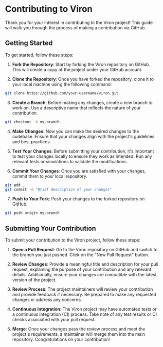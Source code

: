 # Contributing to Viron

Thank you for your interest in contributing to the Viron project! This guide will walk you through the process of making a contribution via GitHub.

## Getting Started

To get started, follow these steps:

1. **Fork the Repository**: Start by forking the Viron repository on GitHub. This will create a copy of the project under your GitHub account.

2. **Clone the Repository**: Once you have forked the repository, clone it to your local machine using the following command:

```sh
git clone https://github.com/your-username/viron.git
```

3. **Create a Branch**: Before making any changes, create a new branch to work on. Use a descriptive name that reflects the nature of your contribution.

```sh
git checkout -b my-branch
```

4. **Make Changes**: Now you can make the desired changes to the codebase. Ensure that your changes align with the project's guidelines and best practices.

5. **Test Your Changes**: Before submitting your contribution, it's important to test your changes locally to ensure they work as intended. Run any relevant tests or simulations to validate the modifications.

6. **Commit Your Changes**: Once you are satisfied with your changes, commit them to your local repository.

```sh
git add .
git commit -m "Brief description of your changes"
```

7. **Push to Your Fork**: Push your changes to the forked repository on GitHub.

```sh
git push origin my-branch
```

## Submitting Your Contribution

To submit your contribution to the Viron project, follow these steps:

1. **Open a Pull Request**: Go to the Viron repository on GitHub and switch to the branch you just pushed. Click on the "New Pull Request" button.

2. **Review Changes**: Provide a meaningful title and description for your pull request, explaining the purpose of your contribution and any relevant details. Additionally, ensure your changes are compatible with the latest version of the project.

3. **Review Process**: The project maintainers will review your contribution and provide feedback if necessary. Be prepared to make any requested changes or address any concerns.

4. **Continuous Integration**: The Viron project may have automated tests or a continuous integration (CI) process. Take note of any test results or CI checks associated with your pull request.

5. **Merge**: Once your changes pass the review process and meet the project's requirements, a maintainer will merge them into the main repository. Congratulations on your contribution!
